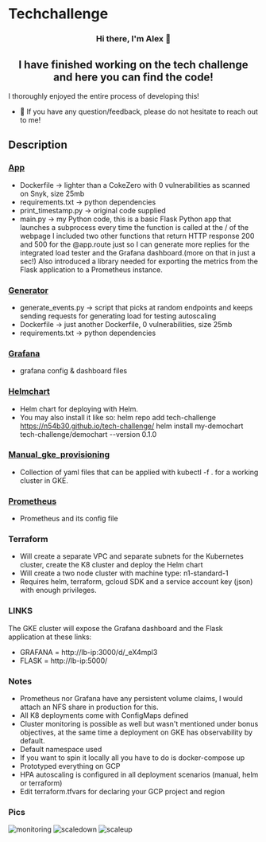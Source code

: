 # Techchallenge

<h3 align="center">
Hi there, I'm Alex</a> 👋
</h3>

<h2 align="center">
I have finished working on the tech challenge and here you can find the code!
</h2> 

I thoroughly enjoyed the entire process of developing this!

- 💬 If you have any question/feedback, please do not hesitate to reach out to me!

## Description

### [App](https://github.com/n54b30/tech-challenge/tree/main/app)

- Dockerfile -> lighter than a CokeZero with 0 vulnerabilities as scanned on Snyk, size 25mb
- requirements.txt -> python dependencies
- print_timestamp.py -> original code supplied 
- main.py -> my Python code, this is a basic Flask Python app that launches a subprocess every time the function is called at the / of the webpage
I included two other functions that return HTTP response 200 and 500 for the @app.route just so I can generate more replies for the integrated load tester and the Grafana dashboard.(more on that in just a sec!)
Also introduced a library needed for exporting the metrics from the Flask application to a Prometheus instance. 

###  [Generator](https://github.com/n54b30/tech-challenge/tree/main/generator)
- generate_events.py -> script that picks at random endpoints and keeps sending requests for generating load for testing autoscaling
- Dockerfile -> just another Dockerfile, 0 vulnerabilities, size 25mb
- requirements.txt -> python dependencies

### [Grafana](https://github.com/n54b30/tech-challenge/tree/main/grafana)
- grafana config & dashboard files

### [Helmchart](https://github.com/n54b30/tech-challenge/tree/main/helmchart)
- Helm chart for deploying with Helm. 
- You may also install it like so:
helm repo add tech-challenge https://n54b30.github.io/tech-challenge/
helm install my-demochart tech-challenge/demochart --version 0.1.0

### [Manual_gke_provisioning](https://github.com/n54b30/tech-challenge/tree/main/manual_gke_provisioning)
- Collection of yaml files that can be applied with kubectl -f . for a working cluster in GKE.

### [Prometheus](https://github.com/n54b30/tech-challenge/tree/main/prometheus)
- Prometheus and its config file

### Terraform
- Will create a separate VPC and separate subnets for the Kubernetes cluster, create the K8 cluster and deploy the Helm chart
- Will create a two node cluster with machine type: n1-standard-1
- Requires helm, terraform, gcloud SDK and a service account key (json) with enough privileges. 


### LINKS
The GKE cluster will expose the Grafana dashboard and the Flask application at these links:
- GRAFANA = http://lb-ip:3000/d/_eX4mpl3
- FLASK = http://lb-ip:5000/

### Notes
- Prometheus nor Grafana have any persistent volume claims, I would attach an NFS share in production for this. 
- All K8 deployments come with ConfigMaps defined
- Cluster monitoring is possible as well but wasn't mentioned under bonus objectives, at the same time a deployment on GKE has observability by default. 
- Default namespace used
- If you want to spin it locally all you have to do is docker-compose up
- Prototyped everything on GCP
- HPA autoscaling is configured in all deployment scenarios (manual, helm or terraform)
- Edit terraform.tfvars for declaring your GCP project and region


### Pics
![monitoring](https://github.com/n54b30/tech-challenge/assets/57440729/0efcf98f-35cf-4fbb-a478-08f299cc3120)
![scaledown](https://github.com/n54b30/tech-challenge/assets/57440729/eca6cf76-6311-4549-a079-4fe50385b986)
![scaleup](https://github.com/n54b30/tech-challenge/assets/57440729/a616471b-cd7d-4247-8fba-344ee2ff3776)
